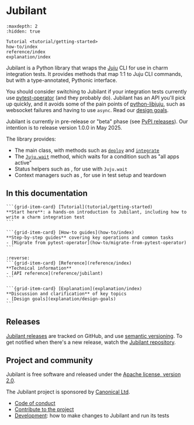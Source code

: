 # Jubilant

```{toctree}
:maxdepth: 2
:hidden: true

Tutorial <tutorial/getting-started>
how-to/index
reference/index
explanation/index
```

Jubilant is a Python library that wraps the [Juju](https://juju.is/) CLI for use in charm integration tests. It provides methods that map 1:1 to Juju CLI commands, but with a type-annotated, Pythonic interface.

You should consider switching to Jubilant if your integration tests currently use [pytest-operator](https://github.com/charmed-kubernetes/pytest-operator) (and they probably do). Jubilant has an API you'll pick up quickly, and it avoids some of the pain points of [python-libjuju](https://github.com/juju/python-libjuju/), such as websocket failures and having to use `async`. Read our [design goals](explanation/design-goals).

Jubilant is currently in pre-release or "beta" phase (see [PyPI releases](https://pypi.org/project/jubilant/)). Our intention is to release version 1.0.0 in May 2025.


The library provides:

- The main [](jubilant.Juju) class, with methods such as [`deploy`](jubilant.Juju.deploy) and [`integrate`](jubilant.Juju.integrate)
- The [`Juju.wait`](jubilant.Juju.wait) method, which waits for a condition such as "all apps active"
- Status helpers such as [](jubilant.all_active), for use with `Juju.wait`
- Context managers such as [](jubilant.temp_model), for use in test setup and teardown


## In this documentation

````{grid} 1 1 2 2
```{grid-item-card} [Tutorial](tutorial/getting-started)
**Start here**: a hands-on introduction to Jubilant, including how to write a charm integration test
```

```{grid-item-card} [How-to guides](how-to/index)
**Step-by-step guides** covering key operations and common tasks
- [Migrate from pytest-operator](how-to/migrate-from-pytest-operator)
```
````

````{grid} 1 1 2 2
:reverse:
```{grid-item-card} [Reference](reference/index)
**Technical information**
- [API reference](reference/jubilant)
```

```{grid-item-card} [Explanation](explanation/index)
**Discussion and clarification** of key topics
- [Design goals](explanation/design-goals)
```
````


## Releases

[Jubilant releases](https://github.com/canonical/jubilant/releases) are tracked on GitHub, and use [semantic versioning](https://semver.org/). To get notified when there's a new release, watch the [Jubilant repository](https://github.com/canonical/jubilant).


## Project and community

Jubilant is free software and released under the [Apache license, version 2.0](https://www.apache.org/licenses/LICENSE-2.0).

The Jubilant project is sponsored by [Canonical Ltd](https://www.canonical.com).

- [Code of conduct](https://ubuntu.com/community/ethos/code-of-conduct)
- [Contribute to the project](https://github.com/canonical/jubilant?tab=readme-ov-file#contributing-and-developing)
- [Development](https://github.com/canonical/jubilant?tab=readme-ov-file#contributing-and-developing): how to make changes to Jubilant and run its tests
